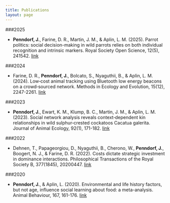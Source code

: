 ```yaml
---
title: Publications
layout: page
---
```

###2025
* **Penndorf, J.**, Farine, D. R., Martin, J. M., & Aplin, L. M. (2025). Parrot politics: social decision-making in wild parrots relies on both individual recognition and intrinsic markers. Royal Society Open Science, 12(5), 241542. [link](https://royalsocietypublishing.org/doi/full/10.1098/rsos.241542)

###2024
* Farine, D. R., **Penndorf, J.**, Bolcato, S., Nyaguthii, B., & Aplin, L. M. (2024). Low‐cost animal tracking using Bluetooth low energy beacons on a crowd‐sourced network. Methods in Ecology and Evolution, 15(12), 2247-2261. [link](https://besjournals.onlinelibrary.wiley.com/doi/full/10.1111/2041-210X.14433)

###2023
* **Penndorf, J.**, Ewart, K. M., Klump, B. C., Martin, J. M., & Aplin, L. M. (2023). Social network analysis reveals context‐dependent kin relationships in wild sulphur‐crested cockatoos Cacatua galerita. Journal of Animal Ecology, 92(1), 171-182. [link](https://besjournals.onlinelibrary.wiley.com/doi/full/10.1111/1365-2656.13839)

###2022
* Dehnen, T., Papageorgiou, D., Nyaguthii, B., Cherono, W., **Penndorf, J.**, Boogert, N. J., & Farine, D. R. (2022). Costs dictate strategic investment in dominance interactions. Philosophical Transactions of the Royal Society B, 377(1845), 20200447. [link](https://royalsocietypublishing.org/doi/full/10.1098/rstb.2020.0447)

###2020
* **Penndorf, J.**, & Aplin, L. (2020). Environmental and life history factors, but not age, influence social learning about food: a meta-analysis. Animal Behaviour, 167, 161-176. [link](https://www.sciencedirect.com/science/article/pii/S0003347220301937?casa_token=SaKgKeZG74oAAAAA:5YQNFF960TADyMfcIrnEQFiHUDb6eIZI0KVHQyJv7_5_PI8eMXFk7rheRkWrgLErW9gVGQQWXyA)
